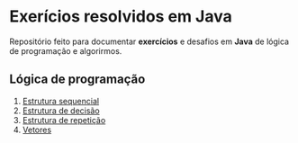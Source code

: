 # Exerícios resolvidos em Java

Repositório feito para documentar **exercícios** e desafios em **Java** de lógica de programação e algorirmos.

## Lógica de programação

1. [Estrutura sequencial](logicaDeProgramacao/src/estruturaSequencial/#lista-de-exercícios)
2. [Estrutura de decisão](logicaDeProgramacao/src/estruturaDeDecisao/#lista-de-exercícios)
3. [Estrutura de repetição](logicaDeProgramacao/src/estruturaDeRepeticao#lista-de-exercícios)
4. [Vetores](logicaDeProgramacao/src/Vetores#lista-de-exercícios)
